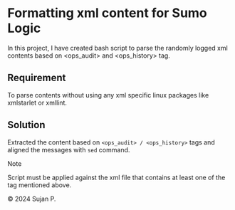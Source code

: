 # Formatting xml content for Sumo Logic

In this project, I have created bash script to parse the randomly logged xml contents based on <ops_audit> and <ops_history> tag.  

## Requirement

To parse contents without using any xml specific linux packages like xmlstarlet or xmllint.

## Solution

Extracted the content based on `<ops_audit> / <ops_history>` tags and aligned the messages with `sed` command.  

> [!NOTE]
> Script must be applied against the xml file that contains at least one of the tag mentioned above.

<footer>

&copy; 2024 Sujan P.  

</footer>

